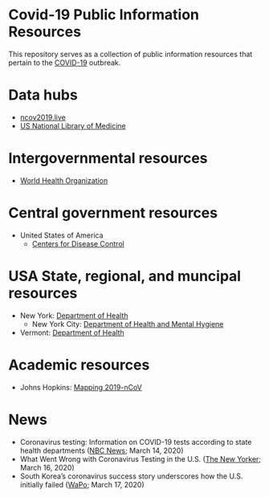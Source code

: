 Covid-19 Public Information Resources
===
This repository serves as a collection of public information resources that pertain to the [COVID-19](https://en.wikipedia.org/wiki/Coronavirus_disease_2019) outbreak.

# Data hubs
* [ncov2019.live](https://ncov2019.live/data)
* [US National Library of Medicine](https://www.ncbi.nlm.nih.gov/labs/virus/vssi/#/virus?SeqType_s=Nucleotide&VirusLineage_ss=Severe%20acute%20respiratory%20syndrome%20coronavirus%202%20(SARS-CoV-2),%20taxid:2697049)

# Intergovernmental resources #
* [World Health Organization](https://www.who.int/emergencies/diseases/novel-coronavirus-2019)

# Central government resources #
* United States of America
  * [Centers for Disease Control](https://cdc.gov/covid19)

# USA State, regional, and muncipal resources #
* New York: [Department of Health](https://health.ny.gov/diseases/communicable/coronavirus/)
  * New York City: [Department of Health and Mental Hygiene](https://www1.nyc.gov/site/doh/health/health-topics/coronavirus.page)
* Vermont: [Department of Health](https://www.healthvermont.gov/covid-19)

# Academic resources
* Johns Hopkins: [Mapping 2019-nCoV](https://systems.jhu.edu/research/public-health/ncov/)

# News
* Coronavirus testing: Information on COVID-19 tests according to state health departments ([NBC News](https://www.nbcnews.com/health/health-news/coronavirus-testing-information-covid-19-tests-according-state-health-departments-n1158041); March 14, 2020)
* What Went Wrong with Coronavirus Testing in the U.S. ([The New Yorker](https://www.newyorker.com/news/news-desk/what-went-wrong-with-coronavirus-testing-in-the-us); March 16, 2020)
* South Korea’s coronavirus success story underscores how the U.S. initially failed ([WaPo](https://www.washingtonpost.com/world/2020/03/17/south-koreas-coronavirus-success-story-underscores-how-us-initially-failed/); March 17, 2020)
